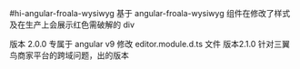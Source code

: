 <!--
 * @Descripttion:
 * @version:
 * @Author: liulina
 * @Date: 2022-05-18 14:57:40
 * @LastEditors: liulina
 * @LastEditTime: 2022-06-29 19:04:39
-->

#hi-angular-froala-wysiwyg
基于 angular-froala-wysiwyg 组件在修改了样式及在生产上会展示红色需破解的 div

版本 2.0.0 专属于 angular v9
修改 editor.module.d.ts 文件
版本2.1.0 
针对三翼鸟商家平台的跨域问题，出的版本
